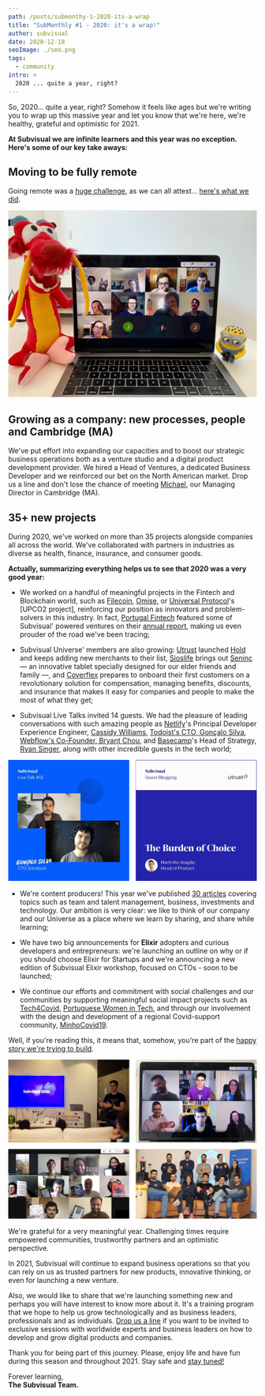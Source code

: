 ```yaml
---
path: /posts/submonthy-1-2020-its-a-wrap
title: "SubMonthly #1 - 2020: it's a wrap!"
author: subvisual
date: 2020-12-18
seoImage: ./seo.png
tags:
  - community
intro: >
  2020 ... quite a year, right?
---
```


So, 2020... quite a year, right? Somehow it feels like ages but we're writing
you to wrap up this massive year and let you know that we're here, we're
healthy, grateful and optimistic for 2021.
 
**At Subvisual we are infinite learners and this year was no exception. Here's
some of our key take aways:**


## Moving to be fully remote

Going remote was a [huge challenge][going-remote], as we can all attest...
[here's what we did][work-at-subvisual].

![](./remote.jpg)


## Growing as a company: new processes, people and Cambridge (MA)

We've put effort into expanding our capacities and to boost our strategic
business operations both as a venture studio and a digital product development
provider. We hired a Head of Ventures, a dedicated Business Developer and we
reinforced our bet on the North American market. Drop us a line and don't lose
the chance of meeting [Michael], our Managing Director in Cambridge (MA).


## 35+ new projects

During 2020, we've worked on more than 35 projects alongside companies all
across the world. We've collaborated with partners in industries as diverse as
health, finance, insurance, and consumer goods.

**Actually, summarizing everything helps us to see that 2020 was a very good
year:**

* We worked on a handful of meaningful projects in the Fintech and Blockchain
  world, such as [Filecoin], [Omise], or [Universal Protocol]'s [UPCO2
  project], reinforcing our position as innovators and problem-solvers in this
  industry. In fact, [Portugal Fintech] featured some of Subvisual' powered
  ventures on their [annual report][portugal-fintech-annual-report], making us
  even prouder of the road we've been tracing;

* Subvisual Universe' members are also growing: [Utrust] launched [Hold] and
  keeps adding new merchants to their list, [Sioslife] brings out [Seninc]
  &mdash; an innovative tablet specially designed for our elder friends and
  family &mdash;, and [Coverflex] prepares to onboard their first customers on a
  revolutionary solution for compensation, managing benefits, discounts, and
  insurance that makes it easy for companies and people to make the most of
  what they get;

* Subvisual Live Talks invited 14 guests. We had the pleasure of leading
  conversations with such amazing people as [Netlify]'s Principal Developer
  Experience Engineer, [Cassidy Williams], [Todoist's CTO, Gonçalo Silva],
  [Webflow's Co-Founder, Bryant Chou], and [Basecamp]'s Head of Strategy, [Ryan
  Singer], along with other incredible guests in the tech world;

![](./subvisual-talks.png)

* We're content producers! This year we've published [30 articles][blog]
  covering topics such as team and talent management, business, investments and
  technology. Our ambition is very clear: we like to think of our company and
  our Universe as a place where we learn by sharing, and share while learning;

* We have two big announcements for **Elixir** adopters and curious developers
  and entrepreneurs: we're launching an outline on why or if you should choose
  Elixir for Startups and we're announcing a new edition of Subvisual Elixir
  workshop, focused on CTOs - soon to be launched;

* We continue our efforts and commitment with social challenges and our
  communities by supporting meaningful social impact projects such as
  [Tech4Covid], [Portuguese Women in Tech], and through our involvement with
  the design and development of a regional Covid-support community,
  [MinhoCovid19].

Well, if you're reading this, it means that, somehow, you're part of the [happy
story we're trying to
build][our-story].

![](./story.png)

We're grateful for a very meaningful year. Challenging times require empowered
communities, trustworthy partners and an optimistic perspective.
 
In 2021, Subvisual will continue to expand business operations so that you can
rely on us as trusted partners for new products, innovative thinking, or even
for launching a new venture.

Also, we would like to share that we're launching something new and perhaps you
will have interest to know more about it.  It's a training program that we hope
to help us grow technologically and as business leaders, professionals and as
individuals. [Drop us a line][contact] if you want to be invited to exclusive
sessions with worldwide experts and business leaders on how to develop and grow
digital products and companies.

Thank you for being part of this journey. Please, enjoy life and have fun
during this season and throughout 2021. Stay safe and [stay
tuned!][subscribe]
 
Forever learning,<br>**The Subvisual Team.**


[going-remote]: https://subvisual.com/blog/posts/going-remote/
[work-at-subvisual]: https://subvisual.com/blog/posts/what-it-feels-like-to-work-at-subvisual/
[Michael]: https://www.linkedin.com/in/rmfallon/
[Filecoin]: https://filecoin.io/
[Omise]: https://www.omise.co/
[Universal Protocol]: https://universalprotocol.io/
[UPCO2 Protocol]: https://universalcarbon.com/
[Portugal Fintech]: https://www.portugalfintech.org/
[portugal-fintech-annual-report]: https://twitter.com/subvisual/status/1321847382338949120
[Utrust]: https://utrust.com/
[Hold]: https://hold.io/
[Sioslife]: https://sioslife.com/
[Seninc]: https://sioslife.com/seninc/home
[Coverflex]: https://www.coverflex.com/
[Netlify]: https://www.netlify.com/
[Cassidy Williams]: https://www.youtube.com/watch?v=I3hlEMjuuao&t=2s&ab_channel=Subvisual
[Todoist's CTO, Gonçalo Silva]: (https://www.youtube.com/watch?v=R7QOmJj9CxU&t=1122s&ab_channel=Subvisual)
[Webflow's Co-Founder, Bryant Chou]: https://www.youtube.com/watch?v=_fEHogqBM9g&t=3s&ab_channel=Subvisual
[Basecamp]: https://basecamp.com
[Ryan Singer]: https://www.youtube.com/watch?v=MTPhuf2EESA&t=2s&ab_channel=Subvisual
[blog]: https://subvisual.com/blog/
[Tech4Covid]: https://tech4covid19.org/
[Portuguese Women in Tech]: https://www.portuguesewomenintech.com/
[MinhoCovid19]: https://minhocovid19.com/
[our-story]: https://subvisual.com/blog/posts/8-this-is-our-story/
[contact]: mailto:contact@subvisual.com
[jobs]: https://jobs.subvisual.com/
[subscribe]: https://subvisual.us5.list-manage.com/subscribe?u=79f7816bac08905f81c1a8689&id=f8b8f31221
